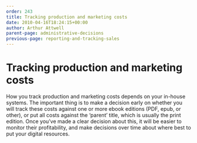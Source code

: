 ```yaml
---
order: 243
title: Tracking production and marketing costs
date: 2010-04-16T18:24:15+00:00
author: Arthur Attwell
parent-page: administrative-decisions
previous-page: reporting-and-tracking-sales
---
```


# Tracking production and marketing costs

How you track production and marketing costs depends on your in-house systems. The important thing is to make a decision early on whether you will track these costs against one or more ebook editions (PDF, epub, or other), or put all costs against the &#8216;parent&#8217; title, which is usually the print edition. Once you&#8217;ve made a clear decision about this, it will be easier to monitor their profitability, and make decisions over time about where best to put your digital resources.
